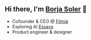 ## Hi there, I'm [Borja Soler](https://twitter.com/borjasolerr) 🍕

- Cofounder & CEO @ [Filmia](https://www.filmia.ai)
- Exploring AI [Essays](https://exploringainotes.substack.com/)
- Product engineer & designer

<!--
**borjasolerme/borjasolerme** is a ✨ _special_ ✨ repository because its `README.md` (this file) appears on your GitHub profile.

Here are some ideas to get you started:

- 🔭 I’m currently working on ...
- 🌱 I’m currently learning ...
- 👯 I’m looking to collaborate on ...
- 🤔 I’m looking for help with ...
- 💬 Ask me about ...
- 📫 How to reach me: ...
- 😄 Pronouns: ...
- ⚡ Fun fact: ...
-->
